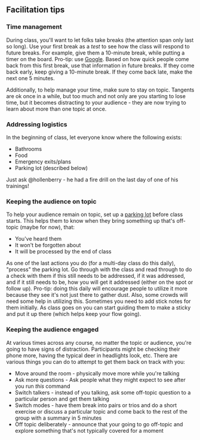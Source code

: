 ## Facilitation tips

### Time management

During class, you'll want to let folks take breaks (the attention span only last so long). Use your first break as a *test* to see how the class will respond to future breaks. For example, give them a 10-minute break, while putting a timer on the board. Pro-tip: use [Google](https://www.google.com/search?q=10+minute+timer). Based on how quick people come back from this first break, use that information in future breaks. If they come back early, keep giving a 10-minute break. If they come back late, make the next one 5 minutes.

Additionally, to help manage your time, make sure to stay on topic. Tangents are ok once in a while, but too much and not only are you starting to lose time, but it becomes distracting to your audience - they are now trying to learn about more than one topic at once.

### Addressing logistics

In the beginning of class, let everyone know where the following exists:

- Bathrooms
- Food
- Emergency exits/plans
- Parking lot (described below)

 Just ask @hollenberry - he had a fire drill on the last day of one of his trainings!

### Keeping the audience on topic

To help your audience remain on topic, set up a [parking lot](http://www.agile-ux.com/2010/12/16/parking-lot-a-good-facilitation-tool/) before class starts. This helps them to know when they bring something up that's off-topic (maybe for now), that:

- You've heard them
- It won't be forgotten about
- It will be processed by the end of class

As one of the last actions you do (for a multi-day class do this daily), "process" the parking lot. Go through with the class and read through to do a check with them if this still needs to be addressed, if it was addressed, and if it still needs to be, how you will get it addressed (either on the spot or follow up). Pro-tip: doing this daily will encourage people to utilize it more because they see it's not just there to gather dust. Also, some crowds will need some help in utilizing this. Sometimes you need to add stick notes for them initially. As class goes on you can start guiding them to make a sticky and put it up there (which helps keep your flow going).

### Keeping the audience engaged

At various times across any course, no matter the topic or audience, you're going to have signs of distraction. Participants might be checking their phone more, having the typical deer in headlights look, etc. There are various things you can do to attempt to get them back on track with you:

- Move around the room - physically move more while you're talking
- Ask more questions - Ask people what they might expect to see after you run *this* command
- Switch talkers - instead of you talking, ask some off-topic question to a particular person and get them talking
- Switch modes - have them break into pairs or trios and do a short exercise or discuss a particular topic and come back to the rest of the group with a summary in 5 minutes
- Off topic deliberately - announce that your going to go off-topic and explore something that's not typically covered for a moment
